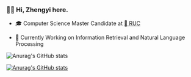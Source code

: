 ### 👋🏻 Hi, Zhengyi here.

* 🎓 Computer Science Master Candidate at [🏫 RUC](https://www.ruc.edu.cn/)
- 🔭 Currently Working on Information Retrieval and Natural Language Processing

![Anurag's GitHub stats](https://github-readme-stats.vercel.app/api?username=anuraghazra&bg_color=30,e96443,904e95&title_color=fff&text_color=fff)


[![Anurag's GitHub stats](https://github-readme-stats.vercel.app/api?username=zhengyima)](https://github.com/anuraghazra/github-readme-stats)
<!-- ![Anurag's GitHub stats](https://github-readme-stats.vercel.app/api?username=zhengyima&bg_color=30,e96443,904e95&title_color=fff&text_color=fff) -->


<!--
**zhengyima/zhengyima** is a ✨ _special_ ✨ repository because its `README.md` (this file) appears on your GitHub profile.

Here are some ideas to get you started:

- 🔭 I’m currently working on ...
- 🌱 I’m currently learning ...
- 👯 I’m looking to collaborate on ...
- 🤔 I’m looking for help with ...
- 💬 Ask me about ...
- 📫 How to reach me: ...
- 😄 Pronouns: ...
- ⚡ Fun fact: ...
-->
